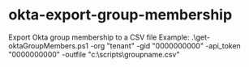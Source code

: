 # okta-export-group-membership
Export Okta group membership to a CSV file 
Example: .\get-oktaGroupMembers.ps1 -org "tenant" -gid "0000000000" -api_token "0000000000" -outfile "c:\scripts\groupname.csv"
